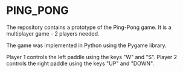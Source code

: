 # PING_PONG

The repository contains a prototype of the Ping-Pong game. It is a multiplayer game - 2 players needed.

The game was implemented in Python using the Pygame library.

Player 1 controls the left paddle using the keys "W" and "S". 
Player 2 controls the right paddle using the keys "UP" and "DOWN".
